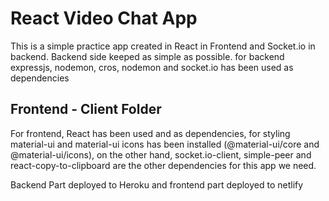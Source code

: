 # React Video Chat App

This is a simple practice app created in React in Frontend and Socket.io in backend. Backend side keeped as simple as possible.
for backend expressjs, nodemon, cros, nodemon and socket.io has been used as dependencies

## Frontend - Client Folder

For frontend, React has been used and as dependencies, for styling material-ui and material-ui icons has been installed (@material-ui/core and @material-ui/icons), on the other hand, socket.io-client, simple-peer and react-copy-to-clipboard are the other dependencies for this app we need.

Backend Part deployed to Heroku and frontend part deployed to netlify
